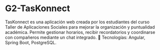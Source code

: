 # G2-TasKonnect
TasKonnect es una aplicación web creada por los estudiantes del curso Taller de Aplicaciones Sociales para mejorar la organización y puntualidad académica. Permite gestionar horarios, recibir recordatorios y coordinarse con compañeros mediante un chat integrado.  🚀 Tecnologías: Angular, Spring Boot, PostgreSQL.
